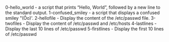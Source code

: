 0-hello_world -  a script that prints “Hello, World”, followed by a new line to the standard output.
1-confused_smiley -  a script that displays a confused smiley "(Ôo)'.
2-hellofile - Display the content of the /etc/passwd file.
3-twofiles - Display the content of /etc/passwd and /etc/hosts
4-lastlines - Display the last 10 lines of /etc/passwd
5-firstlines - Display the first 10 lines of /etc/passwd
